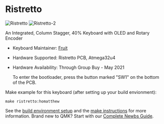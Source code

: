 # Ristretto

![Ristretto](https://i.imgur.com/VHX6ktEh.jpg)
![Ristretto-2](https://i.imgur.com/Hrc8vkph.jpg)

An Integrated, Column Stagger, 40% Keyboard with OLED and Rotary Encoder

* Keyboard Maintainer: [Fruit](https://github.com/Blewis308)
* Hardware Supported: Ristretto PCB, Atmega32u4
* Hardware Availability: Through Group Buy - May 2021

    To enter the bootloader, press the button marked "SW1" on the bottom of the PCB.

Make example for this keyboard (after setting up your build envionment):

    make ristretto:homatthew

See the [build environment setup](https://docs.qmk.fm/#/getting_started_build_tools) and the [make instructions](https://docs.qmk.fm/#/getting_started_make_guide) for more information. Brand new to QMK? Start with our [Complete Newbs Guide](https://docs.qmk.fm/#/newbs).
